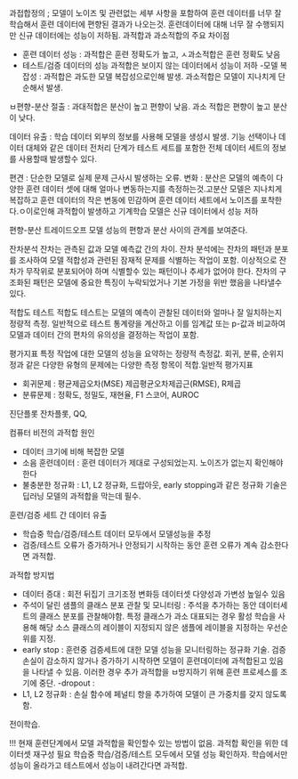 과접합정의 ; 모델이 노이즈 및 관련없는 세부 사항을 포함하여 훈련 데이터를 너무 잘 학습해서 훈련 데이터에 편향된 결과가 나오는것. 훈련데이터에 대해 너무 잘 수행되지만 신규 데이터에는 성능이 저하됨.
과적합과 과소적합의 주요 차이점
- 훈련 데이터 성능 : 과적합은 훈련 정확도가 높고, ㅅ과소적합은 훈련 정확도 낮음
- 테스트/검증 데이터의 성능
과적합은 보이지 않는 데이터에서 성능이 저하
-모델 복잡성 : 과적합은 과도한 모델 복잡성으로인해 발생. 과소적합은 모델이 지나치게 단순해서 발생.

ㅂ편향-분산 절출 : 과대적합은 분산이 높고 편향이 낮음.
과소 적합은 편향이 높고 분산이 낮다.

데이터 유출 : 학습 데이터 외부의 정보를 사용해 모델을 생성시 발생. 기능 선택이나 데이터 대체와 같은 데이터 전처리 단계가 테스트 세트를 포함한 전체 데이터 세트의 정보를 사용할때 발생할수 있다.

편견 : 단순한 모델로 실제 문제 근사시 발생하는 오류.
변화 : 분산은 모델의 예측이 다양한 훈련 데이터 셋에 대해 얼마나 변동하는지를 측정하는것.고분산 모델은 지나치게 복잡하고 훈련 데이터의 작은 변동에 민감하며 훈련 데이터 세트에서 노이즈를 포착한다.ㅇ이로인해 과적합이 발생하고 기계학습 모델은 신규 데이터에서 성능 저하

편향-분산 트레이드오프
모델 성능의 편향과 분산 사이의 관계를 보여준다.

잔차분석
잔차는 관측된 값과 모델 예측값 간의 차이. 잔차 분석에는 잔차의 패턴과 분포를 조사하여 모델 적합성과 관련된 잠재적 문제를 식별하는 작업이 포함.
이상적으로 잔차가 무작위로 분포되어야 하며 식별할수 있는 패턴이나 추세가 없어야 한다. 잔차의 구조화된 패턴은 모델에 중요한 특징이 누락되었거나 기본 가정을 위반 했음을 나타낼수 있다.

적합도 테스트
적합도 테스트는 모델의 예측이 관찰된 데이터와 얼마나 잘 일치하는지 정량적 측정. 일반적으로 테스트 통계량을 계산하고 이를 임계값 또는 p-값과 비교하여 모델과 데이터 간의 편차의 유의성을 결정하는 작업이 포함.

평가지표
특정 작업에 대한 모델의 성능을  요약하는 정량적 측정값. 회귀, 분류, 순위지정과 같은 다양한 유형의 문제에는 다양한 측정 항목이 적합.일반적 평가지표
- 회귀문제 : 평균제곱오차(MSE) 제곱평균오차제곱근(RMSE), R제곱
- 분류문제 : 정확도, 정밀도, 재현율, F1 스코어, AUROC

진단플롯
잔차플롯, QQ, 

컴퓨터 비전의 과적합 원인
- 데이터 크기에 비해 복잡한 모델
- 소음 훈련데이터 : 훈련 데이터가 제대로 구성되었는지. 노이즈가 없는지 확인해야한다
- 불충분한 정규화 : L1, L2 정규화, 드랍아웃, early stopping과 같은 정규화 기술은 딥러닝 모델의 과적합을 막는데 필수.

훈련/검증 세트 간 데이터 유출
- 학습중 학습/검증/테스트 데이터 모두에서 모델성능을 추정
- 검증/테스트 오류가 증가하거나 안정되기  시작하는 동안 훈련 오류가 계속 감소한다면 과적합.

과적합 방지법
- 데이터 증대 : 회전 뒤집기 크기조정 변화등 데이터셋 다양성과 가변성 높일수 있음
- 주석이 달린 샘플의 클래스 분포 관찰 및 모니터링
: 주석을 추가하는 동안 데이터세트의 클래스 분포를 관찰해야함.
특정 클래스가 과소 대표되는 경우 활성 학습을 사용해 해당 소스 클래스의 레이블이 지정되지 않은 샘플에 레이블을 지정하는 우선순위를 지정.
- early stop : 훈련중 검증세트에 대한 모델 성능을 모니터링하는 정규화 기술. 검증 손실이 감소하지 않거나 증가하기 시작하면 모델이 훈련데이터에 과적합된고 있음을 나타낼 수 있음. 이러한 경우 추가 과적합을 ㅂ방지하기 위해 훈련 프로세스를 조기에 중단.
-dropout : 
- L1, L2 정규화 : 손실 함수에 페널티 항을 추가하여 모델이 큰 가중치를 갖지 않도록함. 

전이학습.

!!! 현재 훈련단계에서 모델 과적합을 확인할수 있는 방법이 없음.
과적합 확인을 위한 데이터셋 재구성 필요
학습중 학습/검증/테스트 모두에서 모델 성능 확인하자.
학습에서만 성능이 올라가고 테스트에서 성능이 내려간다면 과적합.
